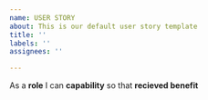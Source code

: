 ```yaml
---
name: USER STORY
about: This is our default user story template
title: ''
labels: ''
assignees: ''

---
```


As a **role** I can **capability** so that **recieved benefit**
